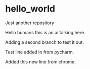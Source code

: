 # hello_world
Just another repository

Hello humans this is an ai talking here.

Adding a second branch to test it out.


Test line added in from pycharm.



Added this new line from chrome.
